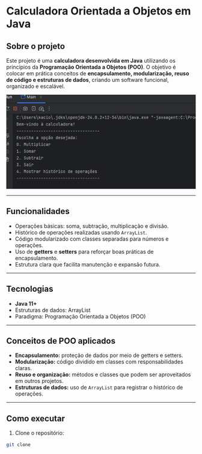 # Calculadora Orientada a Objetos em Java

## Sobre o projeto
Este projeto é uma **calculadora desenvolvida em Java** utilizando os princípios da **Programação Orientada a Objetos (POO)**. O objetivo é colocar em prática conceitos de **encapsulamento, modularização, reuso de código e estruturas de dados**, criando um software funcional, organizado e escalável.

![Preview do projeto](screenshot.png)


---

## Funcionalidades
- Operações básicas: soma, subtração, multiplicação e divisão.
- Histórico de operações realizadas usando `ArrayList`.
- Código modularizado com classes separadas para números e operações.
- Uso de **getters** e **setters** para reforçar boas práticas de encapsulamento.
- Estrutura clara que facilita manutenção e expansão futura.

---

## Tecnologias
- **Java 11+**
- Estruturas de dados: ArrayList
- Paradigma: Programação Orientada a Objetos (POO)

---

## Conceitos de POO aplicados
- **Encapsulamento:** proteção de dados por meio de getters e setters.
- **Modularização:** código dividido em classes com responsabilidades claras.
- **Reuso e organização:** métodos e classes que podem ser aproveitados em outros projetos.
- **Estruturas de dados:** uso de `ArrayList` para registrar o histórico de operações.

---

## Como executar
1. Clone o repositório:
```bash
git clone 


